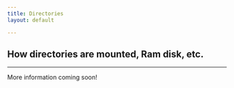 ```yaml
---
title: Directories
layout: default

---
```


## How directories are mounted, Ram disk, etc.
---

More information coming soon!
